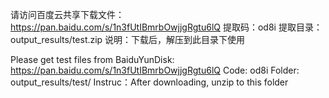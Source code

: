 请访问百度云共享下载文件：https://pan.baidu.com/s/1n3fUtIBmrbOwjjgRgtu6lQ
提取码：od8i
提取目录：output_results/test.zip
说明：下载后，解压到此目录下使用

Please get test files from BaiduYunDisk: https://pan.baidu.com/s/1n3fUtIBmrbOwjjgRgtu6lQ
Code: od8i
Folder: output_results/test/
Instruc：After downloading, unzip to this folder